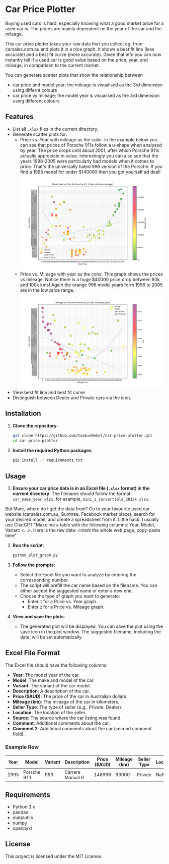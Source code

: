 # Car Price Plotter 

Buying used cars is hard, especially knowing what a good market price for a used car is. The prices are mainly dependent on the year of the car and the mileage.

This car price plotter takes your raw data that you collect eg. from carsales.com.au and plots it in a nice graph. 
It shows a best fit line (less accurate) and a best fit curve (more accurate). Given that info you can now instantly tell if a used car is good value based on the price, year, and mileage, in comparison to the current market.

You can generate scatter plots that show the relationship between 
- car price and model year; the mileage is visualised as the 3rd dimension using differnt colours
- car price vs mileage; the model year is visualised as the 3rd dimension using different colours

## Features

- List all `.xlsx` files in the current directory.
- Generate scatter plots for:
  - Price vs. Year with mileage as the color. In the example below you can see that prices of Porsche 911s follow a u-shape when analysed by year. The price drops until about 2001, after which Porsche 911s actually appreciate in value. Interestingly you can also see that the years 1998-2005 were particularly bad models when it comes to price. That's the universally hated 996 version of the Porsche. If you find a 1995 model for under $140000 then you got yourself ad deal!
![Scatter plot Price vs. Year with mileage as the color](porsche_911_year_vs_price_16072024.png)
  - Price vs. Mileage with year as the color. This graph shows the prices vs mileage. Notice there is a huge $40000 price drop between 80k and 100k kms! Again the orange 996 model years form 1996 to 2005 are in the low price range. 
![Scatter plot Price vs. Mileage with year as the color](porsche_911_mileage_vs_price_16072024.png)
- View best fit line and best fit curve
- Distinguish between Dealer and Private cars via the icon.

## Installation

1. **Clone the repository**:
    ```bash
    git clone https://github.com/CookieRebel/car-price-plotter.git
    cd car-price-plotter
    ```

2. **Install the required Python packages**:
    ```bash
    pip install -r requirements.txt
    ```

## Usage

1. **Ensure your car price data is in an Excel file (`.xlsx` format) in the current directory**. The filename should follow the format: `car_name_year.xlsx`, for example, `mini_s_convertible_2015+.xlsx`.

But Marc, where do I get the data from? Go to your favourite used car website (carsales.com.au, Gumtree, Facebook market place), search for your desired model, and create a spreadsheet from it. Little hack: I usually use ChatGPT "Make me a table with the following columns: Year, Model, Variant <...>. Here is the raw data: <mark the whole web page, copy-paste here"

2. **Run the script**:
    ```bash
    python plot_graph.py
    ```

3. **Follow the prompts**:
    - Select the Excel file you want to analyze by entering the corresponding number.
    - The script will prefill the car name based on the filename. You can either accept the suggested name or enter a new one.
    - Choose the type of graph you want to generate:
      - Enter `1` for a Price vs. Year graph.
      - Enter `2` for a Price vs. Mileage graph.

4. **View and save the plots**:
    - The generated plot will be displayed. You can save the plot using the save icon in the plot window. The suggested filename, including the date, will be set automatically.

## Excel File Format

The Excel file should have the following columns:

- **Year**: The model year of the car.
- **Model**: The make and model of the car.
- **Variant**: The variant of the car model.
- **Description**: A description of the car.
- **Price ($AUD)**: The price of the car in Australian dollars.
- **Mileage (km)**: The mileage of the car in kilometers.
- **Seller Type**: The type of seller (e.g., Private, Dealer).
- **Location**: The location of the seller.
- **Source**: The source where the car listing was found.
- **Comment**: Additional comments about the car.
- **Comment 2**: Additional comments about the car (second comment field).

### Example Row

| Year | Model       | Variant  | Description                   | Price ($AUD) | Mileage (km) | Seller Type | Location | Source  | Comment | Comment 2 |
|------|-------------|----------|-------------------------------|--------------|--------------|-------------|----------|---------|---------|-----------|
| 1995 | Porsche 911 | 993      | Carrera Manual R              | 148998       | 93000        | Private     | NaN      | Carsales| NaN     | NaN       |

## Requirements

- Python 3.x
- pandas
- matplotlib
- numpy
- openpyxl

## License

This project is licensed under the MIT License.


